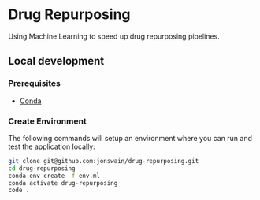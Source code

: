 # Drug Repurposing

Using Machine Learning to speed up drug repurposing pipelines.

## Local development

### Prerequisites

- [Conda](https://docs.conda.io/projects/conda/en/latest/user-guide/install/download.html)

### Create Environment

The following commands will setup an environment where you can run and test the application locally:

```bash
git clone git@github.com:jonswain/drug-repurposing.git
cd drug-repurposing
conda env create -f env.ml
conda activate drug-repurposing
code .
```